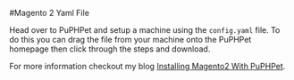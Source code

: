 #Magento 2 Yaml File

Head over to PuPHPet and setup a machine using the `config.yaml` file. To do this you can drag the file from your machine onto the PuPHPet homepage then click through the steps and download.

For more information checkout my blog <a href="http://www.brieo.co.uk//magento2/Installing-Magento-2-with-PuPHPet/">Installing Magento2 With PuPHPet</a>.
